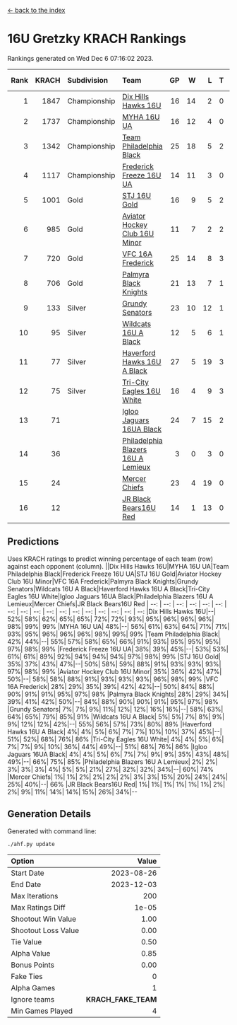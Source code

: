 [<- back to the index](readme.md)
# 16U Gretzky KRACH Rankings
Rankings generated on Wed Dec  6 07:16:02 2023.

Rank|KRACH|Subdivision|Team|GP|W|L|T|OTW|OTL|SoS|Exp Wins|Win Diff
---:|---:|:---|:---|---:|---:|---:|---:|---:|---:|---:|---:|---:
1|1847|Championship|[Dix Hills Hawks 16U](https://gamesheetstats.com/seasons/3659/teams/140688/schedule)|16|14|2|0|1|0|362|14.8|-0.0
2|1737|Championship|[MYHA 16U UA](https://gamesheetstats.com/seasons/3659/teams/140695/schedule)|16|12|4|0|2|1|679|12.8|-0.0
3|1342|Championship|[Team Philadelphia Black](https://gamesheetstats.com/seasons/3659/teams/140698/schedule)|25|18|5|2|1|1|588|19.8|-0.0
4|1117|Championship|[Frederick Freeze 16U UA](https://gamesheetstats.com/seasons/3659/teams/140689/schedule)|14|11|3|0|0|0|392|11.9|0.0
5|1001|Gold|[STJ 16U Gold](https://gamesheetstats.com/seasons/3659/teams/140697/schedule)|16|9|5|2|1|0|732|10.8|-0.0
6|985|Gold|[Aviator Hockey Club 16U Minor](https://gamesheetstats.com/seasons/3659/teams/140687/schedule)|11|7|2|2|2|1|552|8.8|-0.0
7|720|Gold|[VFC 16A Frederick](https://gamesheetstats.com/seasons/3659/teams/140700/schedule)|25|14|8|3|0|2|727|16.3|-0.0
8|706|Gold|[Palmyra Black Knights](https://gamesheetstats.com/seasons/3659/teams/140696/schedule)|21|13|7|1|2|0|633|14.3|-0.0
9|133|Silver|[Grundy Senators](https://gamesheetstats.com/seasons/3659/teams/140690/schedule)|23|10|12|1|0|0|492|11.4|0.0
10|95|Silver|[Wildcats 16U A Black](https://gamesheetstats.com/seasons/3659/teams/140725/schedule)|12|5|6|1|0|0|424|6.4|0.0
11|77|Silver|[Haverford Hawks 16U A Black](https://gamesheetstats.com/seasons/3659/teams/140691/schedule)|27|5|19|3|0|1|752|7.4|0.0
12|75|Silver|[Tri-City Eagles 16U White](https://gamesheetstats.com/seasons/3659/teams/140699/schedule)|16|4|9|3|0|1|377|6.4|0.0
13|71||[Igloo Jaguars 16UA Black](https://gamesheetstats.com/seasons/3659/teams/140692/schedule)|24|7|15|2|0|3|643|8.9|0.0
14|36||[Philadelphia Blazers 16U A Lemieux](https://gamesheetstats.com/seasons/3659/teams/140717/schedule)|3|0|3|0|0|0|696|0.9|0.0
15|24||[Mercer Chiefs](https://gamesheetstats.com/seasons/3659/teams/140694/schedule)|23|4|19|0|1|0|708|4.9|0.0
16|12||[JR Black Bears16U Red](https://gamesheetstats.com/seasons/3659/teams/140693/schedule)|14|1|13|0|0|0|335|1.9|0.0

## Predictions
Uses KRACH ratings to predict winning percentage of each team (row) against each opponent (column).
||Dix Hills Hawks 16U|MYHA 16U UA|Team Philadelphia Black|Frederick Freeze 16U UA|STJ 16U Gold|Aviator Hockey Club 16U Minor|VFC 16A Frederick|Palmyra Black Knights|Grundy Senators|Wildcats 16U A Black|Haverford Hawks 16U A Black|Tri-City Eagles 16U White|Igloo Jaguars 16UA Black|Philadelphia Blazers 16U A Lemieux|Mercer Chiefs|JR Black Bears16U Red
| --: | --: | --: | --: | --: | --: | --: | --: | --: | --: | --: | --: | --: | --: | --: | --: | --: 
|Dix Hills Hawks 16U|--| 52%| 58%| 62%| 65%| 65%| 72%| 72%| 93%| 95%| 96%| 96%| 96%| 98%| 99%| 99%
|MYHA 16U UA| 48%|--| 56%| 61%| 63%| 64%| 71%| 71%| 93%| 95%| 96%| 96%| 96%| 98%| 99%| 99%
|Team Philadelphia Black| 42%| 44%|--| 55%| 57%| 58%| 65%| 66%| 91%| 93%| 95%| 95%| 95%| 97%| 98%| 99%
|Frederick Freeze 16U UA| 38%| 39%| 45%|--| 53%| 53%| 61%| 61%| 89%| 92%| 94%| 94%| 94%| 97%| 98%| 99%
|STJ 16U Gold| 35%| 37%| 43%| 47%|--| 50%| 58%| 59%| 88%| 91%| 93%| 93%| 93%| 97%| 98%| 99%
|Aviator Hockey Club 16U Minor| 35%| 36%| 42%| 47%| 50%|--| 58%| 58%| 88%| 91%| 93%| 93%| 93%| 96%| 98%| 99%
|VFC 16A Frederick| 28%| 29%| 35%| 39%| 42%| 42%|--| 50%| 84%| 88%| 90%| 91%| 91%| 95%| 97%| 98%
|Palmyra Black Knights| 28%| 29%| 34%| 39%| 41%| 42%| 50%|--| 84%| 88%| 90%| 90%| 91%| 95%| 97%| 98%
|Grundy Senators|  7%|  7%|  9%| 11%| 12%| 12%| 16%| 16%|--| 58%| 63%| 64%| 65%| 79%| 85%| 91%
|Wildcats 16U A Black|  5%|  5%|  7%|  8%|  9%|  9%| 12%| 12%| 42%|--| 55%| 56%| 57%| 73%| 80%| 89%
|Haverford Hawks 16U A Black|  4%|  4%|  5%|  6%|  7%|  7%| 10%| 10%| 37%| 45%|--| 51%| 52%| 68%| 76%| 86%
|Tri-City Eagles 16U White|  4%|  4%|  5%|  6%|  7%|  7%|  9%| 10%| 36%| 44%| 49%|--| 51%| 68%| 76%| 86%
|Igloo Jaguars 16UA Black|  4%|  4%|  5%|  6%|  7%|  7%|  9%|  9%| 35%| 43%| 48%| 49%|--| 66%| 75%| 85%
|Philadelphia Blazers 16U A Lemieux|  2%|  2%|  3%|  3%|  3%|  4%|  5%|  5%| 21%| 27%| 32%| 32%| 34%|--| 60%| 74%
|Mercer Chiefs|  1%|  1%|  2%|  2%|  2%|  2%|  3%|  3%| 15%| 20%| 24%| 24%| 25%| 40%|--| 66%
|JR Black Bears16U Red|  1%|  1%|  1%|  1%|  1%|  1%|  2%|  2%|  9%| 11%| 14%| 14%| 15%| 26%| 34%|--

## Generation Details

Generated with command line:
```
./ahf.py update
```

| Option | Value |
| :----- | ----: |
| Start Date | 2023-08-26 |
| End Date | 2023-12-03 |
| Max Iterations | 200 |
| Max Ratings Diff | 1e-05 |
| Shootout Win Value | 1.00 |
| Shootout Loss Value | 0.00 |
| Tie Value | 0.50 |
| Alpha Value | 0.85 |
| Bonus Points | 0.00 |
| Fake Ties | 0 |
| Alpha Games | 1 |
| Ignore teams | __KRACH_FAKE_TEAM__ |
| Min Games Played | 4 |

